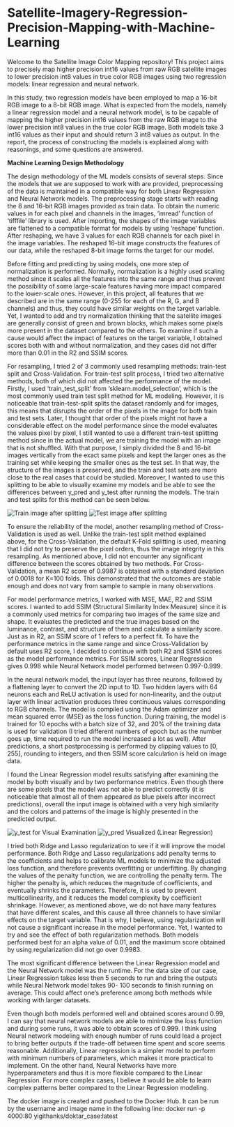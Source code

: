 # Satellite-Imagery-Regression-Precision-Mapping-with-Machine-Learning
Welcome to the Satellite Image Color Mapping repository! This project aims to precisely map higher precision int16 values from raw RGB satellite images to lower precision int8 values in true color RGB images using two regression models: linear regression and neural network.

In this study, two regression models have been employed to map a 16-bit RGB image
to a 8-bit RGB image. What is expected from the models, namely a linear regression
model and a neural network model, is to be capable of mapping the higher precision int16
values from the raw RGB image to the lower precision int8 values in the true color RGB
image. Both models take 3 int16 values as their input and should return 3 int8 values as
output. In the report, the process of constructing the models is explained along with
reasonings, and some questions are answered.

**Machine Learning Design Methodology**

The design methodology of the ML models consists of several steps. Since the models that
we are supposed to work with are provided, preprocessing of the data is maintained in a
compatible way for both Linear Regression and Neural Network models.
The preprocessing stage starts with reading the 8 and 16-bit RGB images provided as
train data. To obtain the numeric values in for each pixel and channels in the images,
‘imread’ function of ‘tifffile’ library is used. After importing, the shapes of the image
variables are flattened to a compatible format for models by using ‘reshape’ function.
After reshaping, we have 3 values for each RGB channels for each pixel in the image
variables. The reshaped 16-bit image constructs the features of our data, while the
reshaped 8-bit image forms the target for our model.

Before fitting and predicting by using models, one more step of normalization is performed.
Normally, normalization is a highly used scaling method since it scales all the features
into the same range and thus prevent the possibility of some large-scale features having
more impact compared to the lower-scale ones. However, in this project, all features that
we described are in the same range (0-255 for each of the R, G, and B channels) and thus,
they could have similar weights on the target variable. Yet, I wanted to add and try
normalization thinking that the satellite images are generally consist of green and brown
blocks, which makes some pixels more present in the dataset compared to the others. To
examine if such a cause would affect the impact of features on the target variable, I
obtained scores both with and without normalization, and they cases did not differ more
than 0.01 in the R2 and SSIM scores.

For resampling, I tried 2 of 3 commonly used resampling methods: train-test split and
Cross-Validation. For train-test split process, I tried two alternative methods, both of
which did not affected the performance of the model. Firstly, I used ‘train_test_split’
from ‘sklearn.model_selection’, which is the most commonly used train test split method
for ML modeling. However, it is noticeable that train-test-split splits the dataset randomly 
and for images, this means that disrupts the order of the pixels in the image for both train
and test sets. Later, I thought that order of the pixels might not have a considerable effect
on the model performance since the model evaluates the values pixel by pixel, I still
wanted to use a different train-test splitting method since in the actual model, we are
training the model with an image that is not shuffled. With that purpose, I simply divided
the 8 and 16-bit images vertically from the exact same pixels and kept the larger ones as
the training set while keeping the smaller ones as the test set. In that way, the structure
of the images is preserved, and the train and test sets are more close to the real cases that
could be studied. Moreover, I wanted to use this splitting to be able to visually examine
my models and be able to see the differences between y_pred and y_test after running
the models. The train and test splits for this method can be seen below.

![Train image after splitting](image_url)
![Test image after splitting](image_url)

To ensure the reliability of the model, another resampling method of Cross-Validation is
used as well. Unlike the train-test split method explained above, for the Cross-Validation,
the default K-Fold splitting is used, meaning that I did not try to preserve the pixel orders,
thus the image integrity in this resampling. As mentioned above, I did not encounter any
significant difference between the scores obtained by two methods. For Cross-Validation,
a mean R2 score of 0.9987 is obtained with a standard deviation of 0.0018 for K=100
folds. This demonstrated that the outcomes are stable enough and does not vary from
sample to sample in many observations.

For model performance metrics, I worked with MSE, MAE, R2 and SSIM scores. I wanted
to add SSIM (Structural Similarity Index Measure) since it is a commonly used metrics 
for comparing two images of the same size and shape. It evaluates the predicted and the
true images based on the luminance, contrast, and structure of them and calculate a
similarity score. Just as in R2, an SSIM score of 1 refers to a perfect fit. To have the
performance metrics in the same range and since Cross-Validation by default uses R2
score, I decided to continue with both R2 and SSIM scores as the model performance
metrics. For SSIM scores, Linear Regression gives 0.998 while Neural Network model
performed between 0.997-0.999.

In the neural network model, the input layer has three neurons, followed by a flattening
layer to convert the 2D input to 1D. Two hidden layers with 64 neurons each and ReLU
activation is used for non-linearity, and the output layer with linear activation produces
three continuous values corresponding to RGB channels. The model is compiled using the
Adam optimizer and mean squared error (MSE) as the loss function. During training, the
model is trained for 10 epochs with a batch size of 32, and 20% of the training data is
used for validation (I tried different numbers of epoch but as the number goes up, time
required to run the model increased a lot as well). After predictions, a short postprocessing is performed by clipping values to [0, 255], rounding to integers, and then SSIM
score calculation is held on image data.

I found the Linear Regression model results satisfying after examining the model by both
visually and by two performance metrics. Even though there are some pixels that the
model was not able to predict correctly (it is noticeable that almost all of them appeared
as blue pixels after incorrect predictions), overall the input image is obtained with a very
high similarity and the colors and patterns of the image is highly presented in the predicted
output.

![y_test for Visual Examination](image_url)
![y_pred Visualized (Linear Regression)](image_url)

I tried both Ridge and Lasso regularization to see if it will improve the model performance.
Both Ridge and Lasso regularizations add penalty terms to the coefficients and helps to 
calibrate ML models to minimize the adjusted loss function, and therefore prevents
overfitting or underfitting. By changing the values of the penalty function, we are
controlling the penalty term. The higher the penalty is, which reduces the magnitude of
coefficients, and eventually shrinks the parameters. Therefore, it is used to prevent
multicollinearity, and it reduces the model complexity by coefficient shrinkage.
However, as mentioned above, we do not have many features that have different scales,
and this cause all three channels to have similar effects on the target variable. That is
why, I believe, using regularization will not cause a significant increase in the model
performance. Yet, I wanted to try and see the effect of both regularization methods. Both
models performed best for an alpha value of 0.01, and the maximum score obtained by
using regularization did not go over 0.9983.

The most significant difference between the Linear Regression model and the Neural
Network model was the runtime. For the data size of our case, Linear Regression takes
less then 5 seconds to run and bring the outputs while Neural Network model takes 90-
100 seconds to finish running on average. This could affect one’s preference among both
methods while working with larger datasets.

Even though both models performed well and obtained scores around 0.99, I can say that
neural network models are able to minimize the loss function and during some runs, it
was able to obtain scores of 0.999. I think using Neural network modeling with enough
number of runs could lead a project to bring better outputs if the trade-off between time
spent and score seems reasonable. Additionally, Linear regression is a simpler model to
perform with minimum numbers of parameters, which makes it more practical to
implement. On the other hand, Neural Networks have more hyperparameters and thus it
is more flexible compared to the Linear Regression. For more complex cases, I believe it
would be able to learn complex patterns better compared to the Linear Regression
modeling.

The docker image is created and pushed to the Docker Hub. It can be run by the username
and image name in the following line:
docker run -p 4000:80 yigithanks/doktar_case:latest
